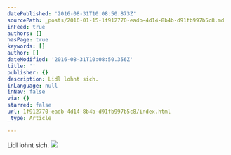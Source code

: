 ```yaml
---
datePublished: '2016-08-31T10:08:50.873Z'
sourcePath: _posts/2016-01-15-1f912770-eadb-4d14-8b4b-d91fb997b5c8.md
inFeed: true
authors: []
hasPage: true
keywords: []
author: []
dateModified: '2016-08-31T10:08:50.356Z'
title: ''
publisher: {}
description: Lidl lohnt sich.
inLanguage: null
inNav: false
via: {}
starred: false
url: 1f912770-eadb-4d14-8b4b-d91fb997b5c8/index.html
_type: Article

---
```

Lidl lohnt sich.
![](https://s3-us-west-2.amazonaws.com/the-grid-img/p/26dd5a884f92b000517b57c5d0db6de4dd5f28c6.jpg)